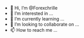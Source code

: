 - 👋 Hi, I’m @Forexchrille
- 👀 I’m interested in ...
- 🌱 I’m currently learning ...
- 💞️ I’m looking to collaborate on ...
- 📫 How to reach me ...

<!---
Forexchrille/Forexchrille is a ✨ special ✨ repository because its `README.md` (this file) appears on your GitHub profile.
You can click the Preview link to take a look at your changes.
--->
